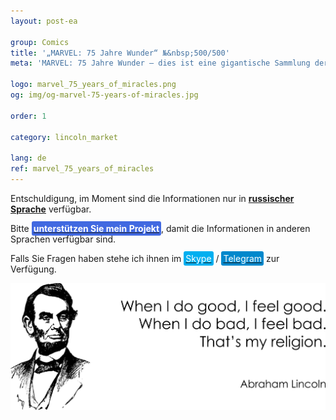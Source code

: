 ```yaml
---
layout: post-ea

group: Comics
title: '„MARVEL: 75 Jahre Wunder“ №&nbsp;500/500'
meta: 'MARVEL: 75 Jahre Wunder – dies ist eine gigantische Sammlung der wichtigsten Szenen des aufregenden Marvel-Comic-Universums.'

logo: marvel_75_years_of_miracles.png
og: img/og-marvel-75-years-of-miracles.jpg

order: 1

category: lincoln_market

lang: de
ref: marvel_75_years_of_miracles
---
```


Entschuldigung, im Moment sind die Informationen nur in **<a href="https://lincolnvirus.com/projects/ru/lincoln_market/marvel_75_years_of_miracles.html" target="_blank">russischer Sprache</a>** verfügbar.

Bitte **<a href="https://www.paypal.com/cgi-bin/webscr?cmd=_s-xclick&hosted_button_id=T3KLFW2TE8SJC&source=url" target="_blank"><span style="background-color:#4169E1; color:white; padding:3px; border-radius: 3px">unterstützen&nbsp;Sie&nbsp;mein&nbsp;Projekt</span></a>**, damit die Informationen in anderen Sprachen verfügbar sind.

Falls Sie Fragen haben stehe ich ihnen im <a href="skype:chutkoy89?call" target="_blank"><span style="background-color:#00aff0; color:white; padding:3px; border-radius: 3px">Skype</span></a> / <a href="https://t.me/chutkoy" target="_blank"><span style="background-color:#0088cc; color:white; padding:3px; border-radius: 3px">Telegram</span></a> zur Verfügung.

<a data-fancybox="gallery" href="/img/programming/Lincoln.png"><img src="/img/programming/Lincoln.png" alt=""></a>
